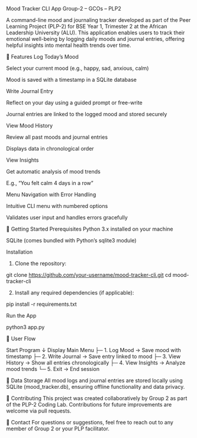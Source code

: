 Mood Tracker CLI App
Group-2 – GCOs – PLP2

A command-line mood and journaling tracker developed as part of the Peer Learning Project (PLP-2) for BSE Year 1, Trimester 2 at the African Leadership University (ALU). This application enables users to track their emotional well-being by logging daily moods and journal entries, offering helpful insights into mental health trends over time.

📌 Features
Log Today’s Mood

Select your current mood (e.g., happy, sad, anxious, calm)

Mood is saved with a timestamp in a SQLite database

Write Journal Entry

Reflect on your day using a guided prompt or free-write

Journal entries are linked to the logged mood and stored securely

View Mood History

Review all past moods and journal entries

Displays data in chronological order

View Insights

Get automatic analysis of mood trends

E.g., “You felt calm 4 days in a row”

Menu Navigation with Error Handling

Intuitive CLI menu with numbered options

Validates user input and handles errors gracefully

🚀 Getting Started
Prerequisites
Python 3.x installed on your machine

SQLite (comes bundled with Python’s sqlite3 module)

Installation
1. Clone the repository:

git clone https://github.com/your-username/mood-tracker-cli.git
cd mood-tracker-cli

2. Install any required dependencies (if applicable):

pip install -r requirements.txt

Run the App

python3 app.py

🧭 User Flow

Start Program
     ↓
Display Main Menu
 ├─ 1. Log Mood        → Save mood with timestamp
 ├─ 2. Write Journal   → Save entry linked to mood
 ├─ 3. View History    → Show all entries chronologically
 ├─ 4. View Insights   → Analyze mood trends
 └─ 5. Exit            → End session

📂 Data Storage
All mood logs and journal entries are stored locally using SQLite (mood_tracker.db), ensuring offline functionality and data privacy.

🤝 Contributing
This project was created collaboratively by Group 2 as part of the PLP-2 Coding Lab. Contributions for future improvements are welcome via pull requests.

📧 Contact
For questions or suggestions, feel free to reach out to any member of Group 2 or your PLP facilitator.

